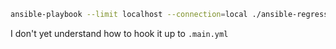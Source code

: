 ```sh
ansible-playbook --limit localhost --connection=local ./ansible-regression-tests-demo/tasks/verify.yml
```

I don't yet understand how to hook it up to `.main.yml`